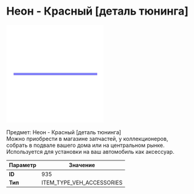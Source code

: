 # Неон - Красный [деталь тюнинга]

![Item Image](../img/935.webp?raw=true)

Предмет: Неон - Красный [деталь тюнинга]<br>Можно приобрести в магазине запчастей, у коллекционеров,<br>собрать в подвале вашего дома или на центральном рынке.<br>Используется для установки на ваш автомобиль как аксессуар.


| Параметр | Значение |
|----------|----------|
| **ID** | 935 |
| **Тип** | ITEM_TYPE_VEH_ACCESSORIES |

